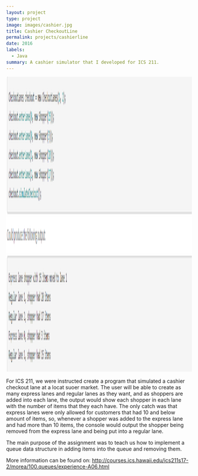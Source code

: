```yaml
---
layout: project
type: project
image: images/cashier.jpg
title: Cashier CheckoutLine 
permalink: projects/cashierline 
date: 2016
labels:
  - Java
summary: A cashier simulator that I developed for ICS 211.
---
```


<div class>
<img class="ui centered middle image" height = "800" width = "630" src="../images/cashier pic.png">
</div>


For ICS 211, we were instructed create a program that simulated a cashier checkout lane at a locat suoer market. The user will be able to create as many express lanes and regular lanes as they want, and as shoppers are added into each lane, the output would show each shopper in each lane with the number of items that they each have. The only catch was that express lanes were only allowed for customers that had 10 and below amount of items, so, whenever a shopper was added to the express lane and had more than 10 items, the console would output the shopper being removed from the express lane and being put into a regular lane. 

The main purpose of the assignment was to teach us how to implement a queue data structure in adding items into the queue and removing them. 

More information can be found on: http://courses.ics.hawaii.edu/ics211s17-2/morea/100.queues/experience-A06.html

